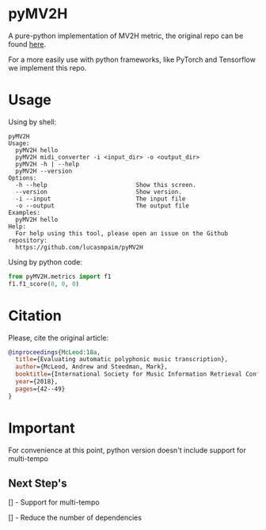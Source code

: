 # pyMV2H

A pure-python implementation of MV2H metric, the original repo can be found [here](https://github.com/apmcleod/MV2H).

For a more easily use with python frameworks, like PyTorch and Tensorflow we implement this repo.


# Usage

Using by shell:

```shell
pyMV2H
Usage:
  pyMV2H hello
  pyMV2H midi_converter -i <input_dir> -o <output_dir>
  pyMV2H -h | --help
  pyMV2H --version
Options:
  -h --help                         Show this screen.
  --version                         Show version.
  -i --input                        The input file
  -o --output                       The output file
Examples:
  pyMV2H hello
Help:
  For help using this tool, please open an issue on the Github repository:
  https://github.com/lucasmpaim/pyMV2H
```

Using by python code:

```python
from pyMV2H.metrics import f1
f1.f1_score(0, 0, 0)
```

# Citation
Please, cite the original article:


```bibtex
@inproceedings{McLeod:18a,
  title={Evaluating automatic polyphonic music transcription},
  author={McLeod, Andrew and Steedman, Mark},
  booktitle={International Society for Music Information Retrieval Conference (ISMIR)},
  year={2018},
  pages={42--49}
}
```

# Important
For convenience at this point, python version doesn't include support for multi-tempo


## Next Step's

[] - Support for multi-tempo

[] - Reduce the number of dependencies
